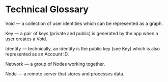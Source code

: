 # Technical Glossary

Void — a collection of user identities which can be represented as a graph.

Key — a pair of keys (private and public) is generated by the app when a user creates a Void.

Identity — technically, an identity is the public key (see Key) which is also represented as an Account ID.

Network — a group of Nodes working together.

Node — a remote server that stores and processes data.
